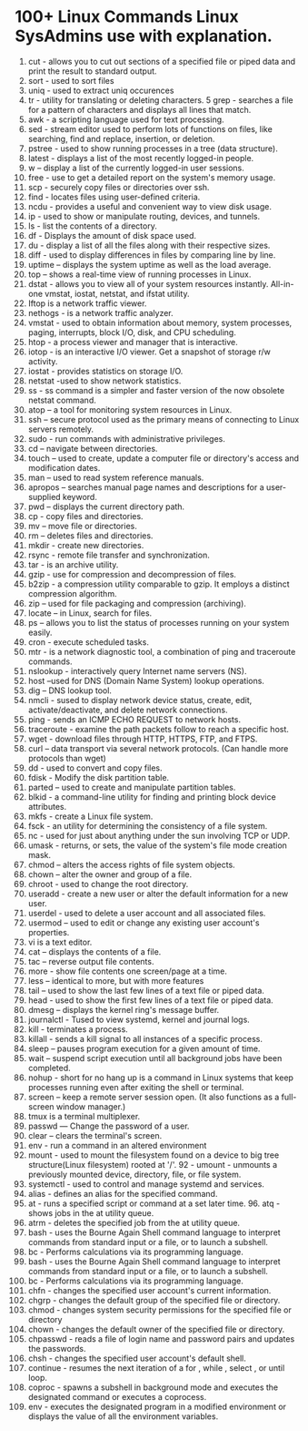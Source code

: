 # 100+ Linux Commands Linux SysAdmins use with explanation. 


1. cut - allows you to cut out sections of a specified file or piped data and print the result to standard output. 
2. sort - used to sort files 
3. uniq - used to extract uniq occurences 
4. tr - utility for translating or deleting characters.
5 grep - searches a file for a pattern of characters and displays all lines that match. 
6. awk - a scripting language used for text processing. 
7. sed - stream editor used to perform lots of functions on files, like searching, find and replace, insertion, or deletion.
8. pstree - used to show running processes in a tree (data structure). 
9. latest - displays a list of the most recently logged-in people. 
10. w – display a list of the currently logged-in user sessions.
11. free - use to get a detailed report on the system's memory usage. 
12. scp - securely copy files or directories over ssh. 
13. find - locates files using user-defined criteria. 
14. ncdu - provides a useful and convenient way to view disk usage.
15. ip - used to show or manipulate routing, devices, and tunnels.  
16. ls - list the contents of a directory. 
17. df - Displays the amount of disk space used. 
18. du - display a list of all the files along with their respective sizes.
19. diff - used to display differences in files by comparing line by line.
20. uptime – displays the system uptime as well as the load average.
21. top – shows a real-time view of running processes in Linux.
22. dstat - allows you to view all of your system resources instantly. All-in-one vmstat, iostat, netstat, and ifstat utility. 
23. Iftop is a network traffic viewer. 
24. nethogs - is a network traffic analyzer.
26. vmstat - used to obtain information about memory, system processes, paging, interrupts, block I/O, disk, and CPU scheduling.  
27. htop - a process viewer and manager that is interactive.
27. iotop - is an interactive I/O viewer. Get a snapshot of storage r/w activity.
28. iostat - provides statistics on storage I/O.
29. netstat -used to show network statistics.
30. ss - ss command is a simpler and faster version of the now obsolete netstat command.
31. atop – a tool for monitoring system resources in Linux. 
32. ssh –  secure protocol used as the primary means of connecting to Linux servers remotely.
33. sudo - run commands with administrative privileges.
34. cd – navigate between directories.
35. touch – used to create, update a computer file or directory's access and modification dates. 
36. man – used to read system reference manuals. 
37. apropos – searches manual page names and descriptions for a user-supplied keyword.
38. pwd – displays the current directory path. 
39. cp - copy files and directories. 
40. mv – move file or directories. 
41. rm – deletes files and directories. 
42. mkdir - create new directories.
43. rsync - remote file transfer and synchronization.
44. tar - is an archive utility.
45. gzip - use for compression and decompression of files.
46. b2zip - a compression utility comparable to gzip. It employs a distinct compression algorithm.
47. zip – used for file packaging and compression (archiving).
48. locate – in Linux, search for files.
49. ps – allows you to list the status of processes running on your system easily.
50. cron - execute scheduled tasks.
51. mtr - is a network diagnostic tool, a combination of ping and traceroute commands. 
52. nslookup - interactively query Internet name servers (NS). 
53. host –used for DNS (Domain Name System) lookup operations. 
54. dig – DNS lookup tool.
55. nmcli - sused to display network device status, create, edit, activate/deactivate, and delete network connections. 
56. ping - sends an ICMP ECHO REQUEST to network hosts. 
57. traceroute - examine the path packets follow to reach a specific host.
58. wget - download files through HTTP, HTTPS, FTP, and FTPS.
59. curl – data transport via several network protocols. (Can handle more protocols than wget)
60. dd - used to convert and copy files.
61. fdisk - Modify the disk partition table.
62. parted – used to create and manipulate partition tables.
63. blkid - a command-line utility for finding and printing block device attributes.
64. mkfs - create a Linux file system.
65. fsck - an utility for determining the consistency of a file system.
66. nc -  used for just about anything under the sun involving TCP or UDP.
67. umask - returns, or sets, the value of the system's file mode creation mask.
68. chmod – alters the access rights of file system objects.
69. chown – alter the owner and group of a file.
70. chroot - used to change the root directory.
71. useradd - create a new user or alter the default information for a new user.
72. userdel - used to delete a user account and all associated files.
73. usermod – used to edit or change any existing user account's properties.
74. vi is a text editor.
75. cat – displays the contents of a file.
76. tac – reverse output file contents.
77. more - show file contents one screen/page at a time.
78. less – identical to more, but with more features
79. tail – used to show the last few lines of a text file or piped data.
80. head - used to show the first few lines of a text file or piped data.
81. dmesg – displays the kernel ring's message buffer.
82. journalctl - Tused to view systemd, kernel and journal logs.
83. kill - terminates a process.
84. killall - sends a kill signal to all instances of a specific process.
85. sleep – pauses program execution for a given amount of time.
86. wait – suspend script execution until all background jobs have been completed.
87. nohup - short for no hang up is a command in Linux systems that keep processes running even after exiting the shell or terminal.
88. screen – keep a remote server session open. (It also functions as a full-screen window manager.)
89. tmux is a terminal multiplexer.
90. passwd — Change the password of a user.
91. clear – clears the terminal's screen.
92. env - run a command in an altered environment
91. mount - used to mount the filesystem found on a device to big tree structure(Linux filesystem) rooted at '/'. 
92 - umount - unmounts a previously mounted device, directory, file, or file system.
93.  systemctl - used to control and manage systemd and services.
94. alias - defines an alias for the specified command.
95. at - runs a specified script or command at a set later time. 96. atq - shows jobs in the at utility queue.
97. atrm - deletes the specified job from the at utility queue.
98. bash - uses the Bourne Again Shell command language to interpret commands from standard input or a file, or to launch a subshell.
99. bc - Performs calculations via its programming language.
100. bash - uses the Bourne Again Shell command language to interpret commands from standard input or a file, or to launch a subshell.
101. bc - Performs calculations via its programming language.
102. chfn - changes the specified user account's current information. 
103. chgrp - changes the default group of the specified file or directory. 
104. chmod - changes system security permissions for the specified file or directory
105. chown - changes the default owner of the specified file or directory. 
106. chpasswd - reads a file of login name and password pairs and updates the passwords. 
107. chsh - changes the specified user account's default shell.
108. continue - resumes the next iteration of a for , while , select , or until loop. 
109. coproc - spawns a subshell in background mode and executes the designated command or executes a coprocess.
110. env - executes the designated program in a modified environment or displays the value of all the environment variables.
